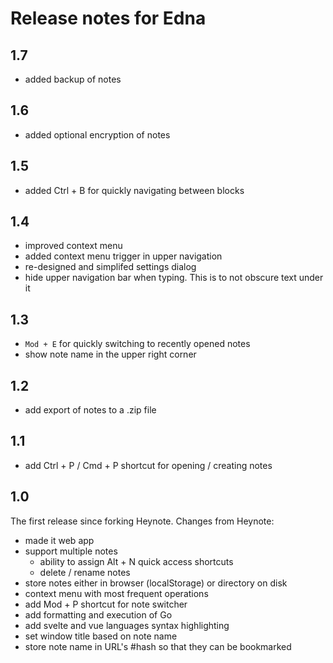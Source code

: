 # Release notes for Edna

## 1.7

- added backup of notes

## 1.6

- added optional encryption of notes

## 1.5

- added Ctrl + B for quickly navigating between blocks

## 1.4

- improved context menu
- added context menu trigger in upper navigation
- re-designed and simplifed settings dialog
- hide upper navigation bar when typing. This is to not obscure text under it

## 1.3

- `Mod + E` for quickly switching to recently opened notes
- show note name in the upper right corner

## 1.2

- add export of notes to a .zip file

## 1.1

- add Ctrl + P / Cmd + P shortcut for opening / creating notes

## 1.0

The first release since forking Heynote. Changes from Heynote:

- made it web app
- support multiple notes
  - ability to assign Alt + N quick access shortcuts
  - delete / rename notes
- store notes either in browser (localStorage) or directory on disk
- context menu with most frequent operations
- add Mod + P shortcut for note switcher
- add formatting and execution of Go
- add svelte and vue languages syntax highlighting
- set window title based on note name
- store note name in URL's #hash so that they can be bookmarked
